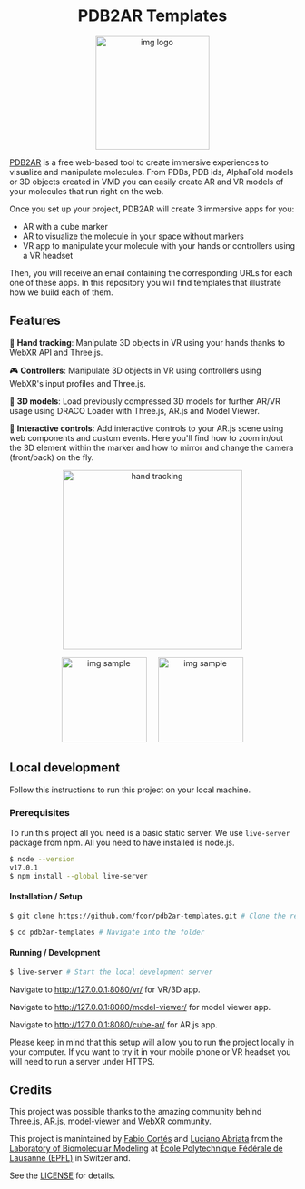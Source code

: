 <h1 align="center">PDB2AR Templates</h1>

<p align="center"><img width="200" alt="img logo" src="https://user-images.githubusercontent.com/21111451/107048927-c835f980-67c9-11eb-80ce-acef34797ad5.png"></p>

[PDB2AR](https://molecularweb.epfl.ch/pages/pdb2ar.html) is a free web-based tool to create immersive experiences to visualize and manipulate molecules. From PDBs, PDB ids, AlphaFold models or 3D objects created in VMD you can easily create AR and VR models of your molecules that run right on the web.

Once you set up your project, PDB2AR will create 3 immersive apps for you:

- AR with a cube marker
- AR to visualize the molecule in your space without markers
- VR app to manipulate your molecule with your hands or controllers using a VR headset

Then, you will receive an email containing the corresponding URLs for each one of these apps. In this repository you will find templates that illustrate how we build each of them.

## Features

:open_hands: **Hand tracking**: Manipulate 3D objects in VR using your hands thanks to WebXR API and Three.js.

:video_game: **Controllers**: Manipulate 3D objects in VR using controllers using WebXR's input profiles and Three.js.

:file_folder: **3D models**: Load previously compressed 3D models for further AR/VR usage using DRACO Loader with Three.js, AR.js and Model Viewer.

:iphone: **Interactive controls**: Add interactive controls to your AR.js scene using web components and custom events. Here you'll find how to zoom in/out the 3D element within the marker and how to mirror and change the camera (front/back) on the fly.

<p align="center"><img width="316" alt="hand tracking" src="https://user-images.githubusercontent.com/21111451/155735522-c8cc536f-e40f-45f8-a8da-32775dfd947b.gif"></p>

<p align="center">
<img width="150" style="margin-right: 16px" alt="img sample" src="https://user-images.githubusercontent.com/21111451/155738401-8d61b04a-d6be-4b52-b09f-ae99943f3c1c.png"></img> 
<img width="150" alt="img sample" src="https://user-images.githubusercontent.com/21111451/155740010-8c3830bc-4e31-44a8-ba0f-74883c967af1.png"></img>

</p>

## Local development

Follow this instructions to run this project on your local machine.

### Prerequisites
To run this project all you need is a basic static server. We use `live-server` package from npm. All you need to have installed is node.js. 

```sh
$ node --version
v17.0.1
$ npm install --global live-server
```

#### Installation / Setup
```sh
$ git clone https://github.com/fcor/pdb2ar-templates.git # Clone the repository.

$ cd pdb2ar-templates # Navigate into the folder

```

#### Running / Development
```sh
$ live-server # Start the local development server
```

Navigate to http://127.0.0.1:8080/vr/ for VR/3D app.

Navigate to http://127.0.0.1:8080/model-viewer/ for model viewer app.

Navigate to http://127.0.0.1:8080/cube-ar/ for AR.js app.


Please keep in mind that this setup will allow you to run the project locally in your computer. If you want to try it in your mobile phone or VR headset you will need to run a server under HTTPS. 


## Credits
This project was possible thanks to the amazing community behind [Three.js](https://threejs.org/), [AR.js](https://ar-js-org.github.io/AR.js-Docs/), [model-viewer](https://modelviewer.dev/) and WebXR community.


This project is manintained by [Fabio Cortés](https://www.fjcr.pro/) and [Luciano Abriata](http://labriataphd.altervista.org/) from the [Laboratory of Biomolecular Modeling](https://www.epfl.ch/labs/lbm/) at [École Polytechnique Fédérale de Lausanne (EPFL)](https://www.epfl.ch/) in Switzerland.

See the [LICENSE](LICENSE) for details.
